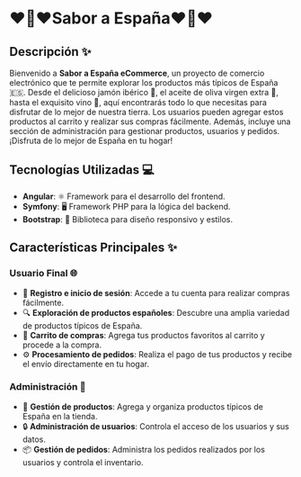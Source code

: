 # ❤️💛❤️**Sabor a España**❤️💛❤️

## Descripción ✨
Bienvenido a **Sabor a España eCommerce**, un proyecto de comercio electrónico que te permite explorar los productos más típicos de España 🇪🇸. Desde el delicioso jamón ibérico 🥩, el aceite de oliva virgen extra 🧴, hasta el exquisito vino 🍷, aquí encontrarás todo lo que necesitas para disfrutar de lo mejor de nuestra tierra. Los usuarios pueden agregar estos productos al carrito y realizar sus compras fácilmente. Además, incluye una sección de administración para gestionar productos, usuarios y pedidos. ¡Disfruta de lo mejor de España en tu hogar!

## Tecnologías Utilizadas 💻

- **Angular**: ⚛️ Framework para el desarrollo del frontend.
- **Symfony**: 🖥️ Framework PHP para la lógica del backend.
- **Bootstrap**: 🎨 Biblioteca para diseño responsivo y estilos.

## Características Principales ✨

### Usuario Final 🌐
- 🔑 **Registro e inicio de sesión**: Accede a tu cuenta para realizar compras fácilmente.
- 🔍 **Exploración de productos españoles**: Descubre una amplia variedad de productos típicos de España.
- 🛒 **Carrito de compras**: Agrega tus productos favoritos al carrito y procede a la compra.
- ⚙️ **Procesamiento de pedidos**: Realiza el pago de tus productos y recibe el envío directamente en tu hogar.

### Administración 💼
- 🎨 **Gestión de productos**: Agrega y organiza productos típicos de España en la tienda.
- 🔒 **Administración de usuarios**: Controla el acceso de los usuarios y sus datos.
- 📦 **Gestión de pedidos**: Administra los pedidos realizados por los usuarios y controla el inventario.

